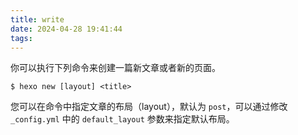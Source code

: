 ```yaml
---
title: write
date: 2024-04-28 19:41:44
tags:
---
```


你可以执行下列命令来创建一篇新文章或者新的页面。

```
$ hexo new [layout] <title>
```
您可以在命令中指定文章的布局（layout），默认为 `post`，可以通过修改 `_config.yml` 中的 `default_layout` 参数来指定默认布局。




